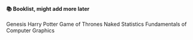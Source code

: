 #### 📚 Booklist, might add more later
 
Genesis
Harry Potter
Game of Thrones
Naked Statistics
Fundamentals of Computer Graphics 
